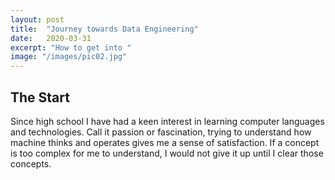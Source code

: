 ```yaml
---
layout: post
title:  "Journey towards Data Engineering"
date:   2020-03-31
excerpt: "How to get into "
image: "/images/pic02.jpg"
---
```


## The Start
Since high school I have had a keen interest in learning computer languages and technologies. Call it passion or fascination, trying to understand how machine thinks and operates gives me a sense of satisfaction. If a concept is too complex for me to understand, I would not give it up until I clear those concepts. 
